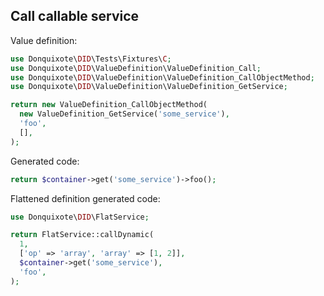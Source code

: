 ## Call callable service

Value definition:

```php
use Donquixote\DID\Tests\Fixtures\C;
use Donquixote\DID\ValueDefinition\ValueDefinition_Call;
use Donquixote\DID\ValueDefinition\ValueDefinition_CallObjectMethod;
use Donquixote\DID\ValueDefinition\ValueDefinition_GetService;

return new ValueDefinition_CallObjectMethod(
  new ValueDefinition_GetService('some_service'),
  'foo',
  [],
);
```

Generated code:

```php
return $container->get('some_service')->foo();
```

Flattened definition generated code:

```php
use Donquixote\DID\FlatService;

return FlatService::callDynamic(
  1,
  ['op' => 'array', 'array' => [1, 2]],
  $container->get('some_service'),
  'foo',
);
```
